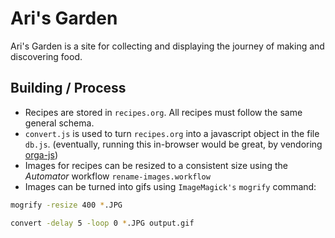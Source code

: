 # Ari's Garden

Ari's Garden is a site for collecting and displaying the journey of making and
discovering food.


## Building / Process 

- Recipes are stored in `recipes.org`. All recipes must follow the same general schema.
- `convert.js` is used to turn `recipes.org` into a javascript object in the
  file `db.js`. (eventually, running this in-browser would be great, by
  vendoring [orga-js](https://github.com/xiaoxinghu/orgajs))
- Images for recipes can be resized to a consistent size using the _Automator_
  workflow  `rename-images.workflow`
- Images can be turned into gifs using `ImageMagick's` `mogrify` command:

```sh
mogrify -resize 400 *.JPG

convert -delay 5 -loop 0 *.JPG output.gif
```
  

